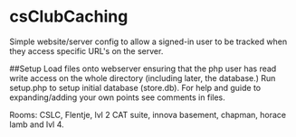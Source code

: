 # csClubCaching
Simple website/server config to allow a signed-in user to be tracked when they access specific URL's on the server.

##Setup
Load files onto webserver ensuring that the php user has read write access on the whole directory (including later, the database.)
Run setup.php to setup initial database (store.db).
For help and guide to expanding/adding your own points see comments in files.

Rooms: CSLC, Flentje, lvl 2 CAT suite, innova basement, chapman, horace lamb and lvl 4.